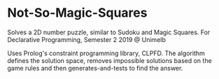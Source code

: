 # Not-So-Magic-Squares
Solves a 2D number puzzle, similar to Sudoku and Magic Squares. For Declarative Programming, Semester 2 2019 @ Unimelb

Uses Prolog's constraint programming library, CLPFD. 
The algorithm defines the solution space, removes impossible solutions based on the game rules and then generates-and-tests to find the answer.
